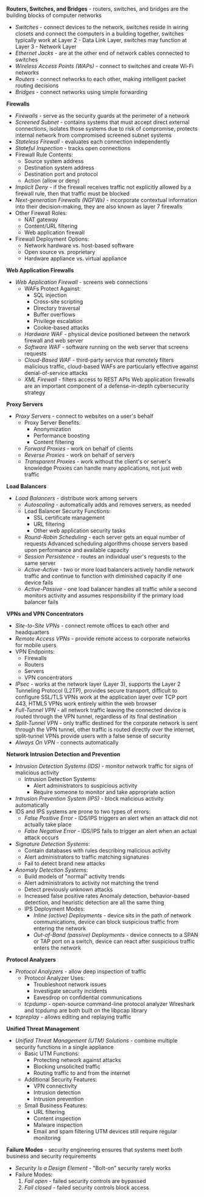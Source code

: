 **Routers, Switches, and Bridges** - routers, switches, and bridges are the building blocks of computer networks
- *Switches* - connect devices to the network, switches reside in wiring closets and connect the computers in a building together, switches typically work at Layer 2 - Data Link Layer, switches may function at Layer 3 - Network Layer
- *Ethernet Jacks* - are at the other end of network cables connected to switches
- *Wireless Access Points (WAPs)* - connect to switches and create Wi-Fi networks
- *Routers* - connect networks to each other, making intelligent packet routing decisions
- *Bridges* - connect networks using simple forwarding

**Firewalls**
- *Firewalls* - serve as the security guards at the perimeter of a network
- *Screened Subnet* - contains systems that must accept direct external connections, isolates those systems due to risk of compromise, protects internal network from compromised screened subnet systems
- *Stateless Firewall* - evaluates each connection independently
- *Stateful Inspection* - tracks open connections
- Firewall Rule Contents:
	- Source system address
	- Destination system address
	- Destination port and protocol
	- Action (allow or deny)
- *Implicit Deny* - if the firewall receives traffic not explicitly allowed by a firewall rule, then that traffic must be blocked
- *Next-generation Firewalls (NGFWs)* - incorporate contextual information into their decision-making, they are also known as layer 7 firewalls
- Other Firewall Roles:
	- NAT gateway
	- Content/URL filtering
	- Web application firewall
- Firewall Deployment Options:
	- Network hardware vs. host-based software
	- Open source vs. proprietary
	- Hardware appliance vs. virtual appliance

**Web Application Firewalls**
- *Web Application Firewall* - screens web connections
	- WAFs Protect Against:
		- SQL injection
		- Cross-site scripting
		- Directory traversal
		- Buffer overflows
		- Privilege escalation
		- Cookie-based attacks
	- *Hardware WAF* - physical device positioned between the network firewall and web server
	- *Software WAF* - software running on the web server that screens requests
	- *Cloud-Based WAF* - third-party service that remotely filters malicious traffic, cloud-based WAFs are particularly effective against denial-of-service attacks
	- *XML Firewall* - filters access to REST APIs
Web application firewalls are an important component of a defense-in-depth cybersecurity strategy

**Proxy Servers**
- *Proxy Servers* - connect to websites on a user's behalf
	- Proxy Server Benefits:
		- Anonymization
		- Performance boosting
		- Content filtering
	- *Forward Proxies* - work on behalf of clients
	- *Reverse Proxies* - work on behalf of servers
	- *Transparent Proxies* - work without the client's or server's knowledge
Proxies can handle many applications, not just web traffic

**Load Balancers**
- *Load Balancers* - distribute work among servers
	- *Autoscaling* - automatically adds and removes servers, as needed
	- Load Balancer Security Functions:
		- SSL certificate management
		- URL filtering
		- Other web application security tasks
	- *Round-Robin Scheduling* - each server gets an equal number of requests
	Advanced scheduling algorithms choose servers based upon performance and available capacity
	- *Session Persistence* - routes an individual user's requests to the same server
	- *Active-Active* - two or more load balancers actively handle network traffic and continue to function with diminished capacity if one device fails
	- *Active-Passive* - one load balancer handles all traffic while a second monitors activity and assumes responsibility if the primary load balancer fails

**VPNs and VPN Concentrators**
- *Site-to-Site VPNs* - connect remote offices to each other and headquarters
- *Remote Access VPNs* - provide remote access to corporate networks for mobile users
- VPN Endpoints:
	- Firewalls
	- Routers
	- Servers
	- VPN concentrators
- *IPsec* - works at the network layer (Layer 3), supports the Layer 2 Tunneling Protocol (L2TP), provides secure transport, difficult to configure
SSL/TLS VPNs work at the application layer over TCP port 443, HTML5 VPNs work entirely within the web browser
- *Full-Tunnel VPN* - all network traffic leaving the connected device is routed through the VPN tunnel, regardless of its final destination
- *Split-Tunnel VPN* - only traffic destined for the corporate network is sent through the VPN tunnel, other traffic is routed directly over the internet, split-tunnel VPNs provide users with a false sense of security
- *Always On VPN* - connects automatically

**Network Intrusion Detection and Prevention**
- *Intrusion Detection Systems (IDS)* - monitor network traffic for signs of malicious activity
	- Intrusion Detection Systems:
		- Alert administrators to suspicious activity
		- Require someone to monitor and take appropriate action
- *Intrusion Prevention System (IPS)* - block malicious activity automatically
- IDS and IPS systems are prone to two types of errors:
	- *False Positive Error* - IDS/IPS triggers an alert when an attack did not actually take place
	- *False Negative Error* - IDS/IPS fails to trigger an alert when an actual attack occurs
- *Signature Detection Systems*:
	- Contain databases with rules describing malicious activity
	- Alert administrators to traffic matching signatures
	- Fail to detect brand new attacks
- *Anomaly Detection Systems*:
	- Build models of "normal" activity trends
	- Alert administrators to activity not matching the trend
	- Detect previously unknown attacks
	- Increased false positive rates
	Anomaly detection, behavior-based detection, and heuristic detection are all the same thing
	- IPS Deployment Modes:
		- *Inline (active) Deployments* - device sits in the path of network communications, device can block suspicious traffic from entering the network
		- *Out-of-Band (passive) Deployments* - device connects to a SPAN or TAP port on a switch, device can react after suspicious traffic enters the network

**Protocol Analyzers**
- *Protocol Analyzers* - allow deep inspection of traffic
	- Protocol Analyzer Uses:
		- Troubleshoot network issues
		- Investigate security incidents
		- Eavesdrop on confidential communications
	- *tcpdump* - open-source command-line protocol analyzer
Wireshark and tcpdump are both built on the libpcap library
- *tcpreplay* - allows editing and replaying traffic

**Unified Threat Management**
- *Unified Threat Management (UTM) Solutions* - combine multiple security functions in a single appliance
	- Basic UTM Functions:
		- Protecting network against attacks
		- Blocking unsolicited traffic
		- Routing traffic to and from the internet
	- Additional Security Features:
		- VPN connectivity
		- Intrusion detection
		- Intrusion prevention
	- Small Business Features:
		- URL filtering
		- Content inspection
		- Malware inspection
		- Email and spam filtering
UTM devices still require regular monitoring

**Failure Modes** - security engineering ensures that systems meet both business and security requirements
- *Security Is a Design Element* - "Bolt-on" security rarely works
- Failure Modes:
	1. *Fail open* - failed security controls are bypassed
	2. *Fail closed* - failed security controls block access